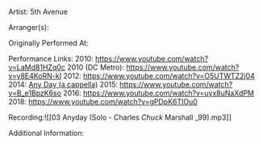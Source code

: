Artist: 5th Avenue

  

Arranger(s): 

  

Originally Performed At: 

  

Performance Links: 
2010: https://www.youtube.com/watch?v=LaMd81HZq0c
2010 (DC Metro): https://www.youtube.com/watch?v=y8E4KoRN-kI
2012: https://www.youtube.com/watch?v=O5UTWTZ2j04
2014: [Any Day (a cappella)](https://www.youtube.com/watch?v=X54ys_whp3E "Any Day (a cappella)") 
2015: https://www.youtube.com/watch?v=B_e1BpzK6so
2016: https://www.youtube.com/watch?v=uyx8uNaXdPM
2018: https://www.youtube.com/watch?v=gPDpK6TIOu0

Recording:![[03 Anyday (Solo - Charles _Chuck_ Marshall _99).mp3]]

Additional Information: